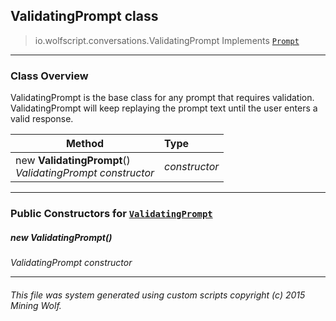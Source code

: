 ## ValidatingPrompt __class__

>io.wolfscript.conversations.ValidatingPrompt
>Implements [`Prompt`](Prompt.md)

---

### Class Overview

ValidatingPrompt is the base class for any prompt that requires validation. ValidatingPrompt will keep replaying the prompt text until the user enters a valid response.

Method | Type   
--- | :--- 
new __ValidatingPrompt__() <br> _ValidatingPrompt constructor_ | _constructor_



---

### Public Constructors for [`ValidatingPrompt`](ValidatingPrompt.md)

##### <a id='validatingprompt'></a>new __ValidatingPrompt__() 

_ValidatingPrompt constructor_


---


###### This file was system generated using custom scripts copyright (c) 2015 Mining Wolf.
	

